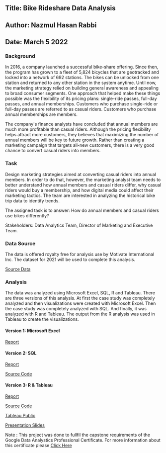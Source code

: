 ## Title: Bike Rideshare Data Analysis
## Author: Nazmul Hasan Rabbi
## Date: March 5 2022

### Background

In 2016, a company launched a successful bike-share offering. Since then, the program has grown to a fleet of 5,824 bicycles that are geotracked and locked into a network of 692 stations. The bikes can be unlocked from one station and returned to any other station in the system anytime. Until now, the marketing strategy relied on building general awareness and appealing to broad consumer segments. One approach that helped make these things possible was the flexibility of its pricing plans: single-ride passes, full-day passes, and annual memberships. Customers who purchase single-ride or full-day passes are referred to as casual riders. Customers who purchase annual memberships are members.

The company's finance analysts have concluded that annual members are much more profitable than casual riders. Although the pricing flexibility helps attract more customers, they believes that maximizing the number of annual members will be key to future growth. Rather than creating a marketing campaign that targets all-new customers, there is a very good chance to convert casual riders into members.

### Task

Design marketing strategies aimed at converting casual riders into annual members. In order to do that, however, the marketing analyst team needs to better understand how annual members and casual riders differ, why casual riders would buy a membership, and how digital media could affect their marketing tactics. The team are interested in analyzing the historical bike trip data to identify trends.

The assigned task is to answer: How do annual members and casual riders use bikes differently?

Stakeholders: Data Analytics Team, Director of Marketing and Executive Team.

### Data Source

The data is offered royalty free for analysis use by Motivate International Inc. The dataset for 2021 will be used to complete this analysis.

[Source Data](https://divvy-tripdata.s3.amazonaws.com/index.html)

### Analysis

The data was analyzed using Microsoft Excel, SQL, R and Tableau. There are three versions of this analysis. At first the case study was completely analyzed and then visualizations were created with Microsoft Excel. Then the case study was completely analyzed with SQL. And finally, it was analyzed with R and Tableau. The output from the R analysis was used in Tableau to create the visualizations.

#### Version 1: Microsoft Excel

<a href="https://drive.google.com/file/d/1ef6S7CZNGB_utcN8O9XlF1hdrnpVJONG/view?usp=sharing" target="_blank">Report</a>


#### Version 2: SQL

<a href="https://drive.google.com/file/d/1ihv8Rpa0LLSwTkVL8PFRnmLc24Uh3jow/view?usp=sharing" target="_blank">Report</a>

[Source Code](https://github.com/nrabbi/Bike-Rideshare-Data_Analysis/tree/main/SQL)



#### Version 3: R & Tableau

<a href="https://drive.google.com/file/d/1qDxvwQqin7kf5VVnyefTCu43gi7IWDPx/view?usp=sharing" target="_blank">Report</a>

[Source Code](https://github.com/nrabbi/Bike-Rideshare-Data_Analysis/tree/main/R)

<a href="https://public.tableau.com/views/RideshareBikeAnalysis/weekday_analysis?:language=en-US&:display_count=n&:origin=viz_share_link" target="_blank">Tableau Public</a>

<a href="https://docs.google.com/presentation/d/1g9QHYIXx1E34URYFD8rJTj1Uec4RgUUL/edit?usp=sharing&ouid=106085838981290799159&rtpof=true&sd=true" target="_blank">Presentation Slides</a>


Note : This project was done to fullfil the capstone requirements of the Google Data Analystics Professional Certificate. For more information about this certificate please [Click Here](https://www.coursera.org/professional-certificates/google-data-analytics?utm_source=gg&utm_medium=sem&utm_campaign=15-GoogleDataAnalytics-ROW&utm_content=B2C&campaignid=12566515400&adgroupid=117869292685&device=c&keyword=google%20data%20analytics&matchtype=b&network=g&devicemodel=&adpostion=&creativeid=507290840639&hide_mobile_promo&gclid=EAIaIQobChMIoqPOuK-v9gIV0ud3Ch0DYQ2hEAAYASAAEgJ86fD_BwE)
